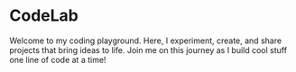 # CodeLab
Welcome to my coding playground. Here, I experiment, create, and share projects that bring ideas to life. Join me on this journey as I build cool stuff one line of code at a time!

